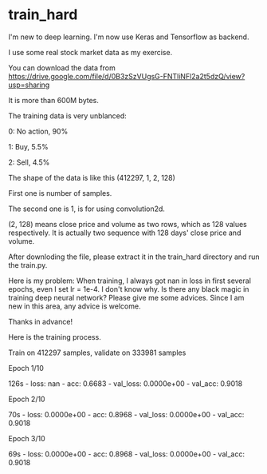 # train_hard

I'm new to deep learning. I'm now use Keras and Tensorflow as backend.

I use some real stock market data as my exercise. 

You can download the data from https://drive.google.com/file/d/0B3zSzVUgsG-FNTliNFl2a2t5dzQ/view?usp=sharing

It is more than 600M bytes. 

The training data is very unblanced: 

0: No action, 90%

1: Buy, 5.5%

2: Sell, 4.5%

The shape of the data is like this (412297, 1, 2, 128)

First one is number of samples.

The second one is 1, is for using convolution2d.

(2, 128) means close price and volume as two rows, which as 128 values respectively. It is actually two sequence with 128 days' close price and volume.

After downloding the file, please extract it in the train_hard directory and run the train.py.

Here is my problem:
When training, I always got nan in loss in first several epochs, even I set lr = 1e-4. 
I don't know why. Is there any black magic in training deep neural network? 
Please give me some advices. Since I am new in this area, any advice is welcome.

Thanks in advance!

Here is the training process.

Train on 412297 samples, validate on 333981 samples

Epoch 1/10

126s - loss: nan - acc: 0.6683 - val_loss: 0.0000e+00 - val_acc: 0.9018

Epoch 2/10

70s - loss: 0.0000e+00 - acc: 0.8968 - val_loss: 0.0000e+00 - val_acc: 0.9018

Epoch 3/10

69s - loss: 0.0000e+00 - acc: 0.8968 - val_loss: 0.0000e+00 - val_acc: 0.9018
